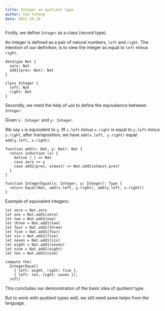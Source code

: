 ```yaml
---
title: Integer as quotient type
author: Xie Yuheng
date: 2021-10-19
---
```


Firstly, we define `Integer` as a class (record type).

An integer is defined as a pair of natural numbers, `left` and `right`.
The intention of our definition, is to view the integer as equal to `left` minus `right`.

```cicada
datatype Nat {
  zero: Nat
  add1(prev: Nat): Nat
}

class Integer {
  left: Nat
  right: Nat
}
```

Secondly, we need the help of `add` to define the equivalence between `Integer`.

Given `x: Integer` and `y: Integer`.

We say `x` is equivalent to `y`,
iff `x.left` minus `x.right` is equal to `y.left` minus `y.right`,
after transposition, we have `add(x.left, y.right)` equal `add(y.left, x.right)`.

```cicada
function add(x: Nat, y: Nat): Nat {
  return induction (x) {
    motive (_) => Nat
    case zero => y
    case add1(prev, almost) => Nat.add1(almost.prev)
  }
}

function IntegerEqual(x: Integer, y: Integer): Type {
  return Equal(Nat, add(x.left, y.right), add(y.left, x.right))
}
```

Example of equivalent integers:

```cicada
let zero = Nat.zero
let one = Nat.add1(zero)
let two = Nat.add1(one)
let three = Nat.add1(two)
let four = Nat.add1(three)
let five = Nat.add1(four)
let six = Nat.add1(five)
let seven = Nat.add1(six)
let eight = Nat.add1(seven)
let nine = Nat.add1(eight)
let ten = Nat.add1(nine)

compute the(
  IntegerEqual(
    { left: eight, right: five },
    { left: ten, right: seven }),
  refl)
```

This concludes our demonstration of the basic idea of quotient type.

But to work with quotient types well,
we still need some helps from the language.
